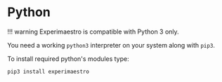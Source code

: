 # Python

!!! warning 
    Experimaestro is compatible with Python 3 only.

You need a working `python3` interpreter on your system along with `pip3`.

To install required python's modules type:

```sh
pip3 install experimaestro
```


